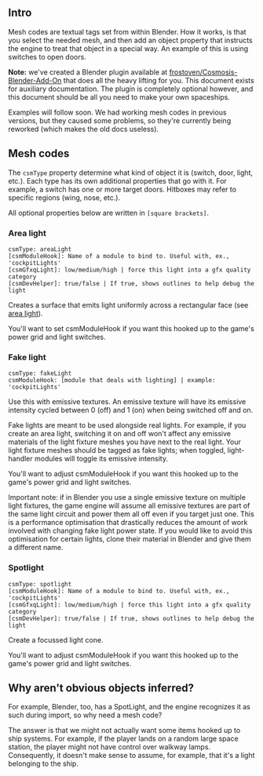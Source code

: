 ## Intro

Mesh codes are textual tags set from within Blender. How it works, is that you
select the needed mesh, and then add an object property that instructs the
engine to treat that object in a special way. An example of this is using
switches to open doors.

**Note:** we've created a Blender plugin available at
[frostoven/Cosmosis-Blender-Add-On](https://github.com/frostoven/Cosmosis-Blender-Add-On)
that does all the heavy lifting for you. This document exists for auxiliary
documentation. The plugin is completely optional however, and this document
should be all you need to make your own spaceships.

Examples will follow soon. We had working mesh codes in previous versions, but
they caused some problems, so they're currently being reworked (which makes the
old docs useless).
<!-- TODO: complete the example section
## Example

In the following example we create a setup whereby a switch opens a door. All
the below is done in Blender.

First, animate your door the way you'd animate anything in Blender. You only
need to animate the door opening; the game engine will simply reverse that
animation to close the door.

![door animation](/docs/images/door_animation.gif)

We'll now program the switch. From within Blender, click on your switch, click
`Object Properties`, and then scroll down to `Custom Properties`:

![switch](/docs/images/switch.png)

[explain mesh code]

Now, select the door you want to animate, click `Object Properties`, and then
scroll down to `Custom Properties`:

![door](/docs/images/door.png)

Save and export as GLTF (separate) with DRACO compression:

![export](/docs/images/export_example.png)

Your ship switch can now be interacted with in-game:

[tba]

-->

## Mesh codes

The `csmType` property determine what kind of object it is (switch, door, light, etc.). Each type has its own additional properties that go with it. For
example, a switch has one or more target doors. Hitboxes may refer to specific
regions (wing, nose, etc.).

All optional properties below are written in `[square brackets]`.


### Area light
```
csmType: areaLight
[csmModuleHook]: Name of a module to bind to. Useful with, ex., 'cockpitLights'
[csmGfxqLight]: low/medium/high | force this light into a gfx quality category
[csmDevHelper]: true/false | If true, shows outlines to help debug the light
```
<!-- TODO: make csmGfxqLight comma delimited. -->
Creates a surface that emits light uniformly across a rectangular face (see
[area light](https://threejs.org/docs/?q=light#api/en/lights/RectAreaLight)).

You'll want to set csmModuleHook if you want this hooked up to the game's
power grid and light switches.
<!-- TODO: add: , or if used in a room with a switch,
you can target the light with that switch. -->


### Fake light
```
csmType: fakeLight
csmModuleHook: [module that deals with lighting] | example: 'cockpitLights'
```
Use this with emissive textures. An emissive texture will have its emissive
intensity cycled between 0 (off) and 1 (on) when being switched off and on.

Fake lights are meant to be used alongside real lights. For example, if you
create an area light, switching it on and off won't affect any emissive
materials of the light fixture meshes you have next to the real light. Your
light fixture meshes should be tagged as fake lights; when toggled,
light-handler modules will toggle its emissive intensity.
<!-- TODO: show example of fake light combined with area light here -->

You'll want to adjust csmModuleHook if you want this hooked up to the game's
power grid and light switches.

Important note: if in Blender you use a single emissive texture on multiple
light fixtures, the game engine will assume all emissive textures are part of
the same light circuit and power them all off even if you target just one. This
is a performance optimisation that drastically reduces the amount of work
involved with changing fake light power state. If you would like to avoid this
optimisation for certain lights, clone their material in Blender and give them
a different name.


### Spotlight
```
csmType: spotlight
[csmModuleHook]: Name of a module to bind to. Useful with, ex., 'cockpitLights'
[csmGfxqLight]: low/medium/high | force this light into a gfx quality category
[csmDevHelper]: true/false | If true, shows outlines to help debug the light
```
Create a focussed light cone.

You'll want to adjust csmModuleHook if you want this hooked up to the game's
power grid and light switches.

<!-- Planned items

#### Door
```
csmType: door
[id]: yourString
[switchless]: false
```
The `id` field is only needed if referred to by a switch. You may set
`switchless` to true if the door itself should be interacted with to open it.

#### Switch
```
csmType: switch
target: yourDoorId
```
The `target` text should be the same as your door's `id` field.

-->


## Why aren't obvious objects inferred?

For example, Blender, too, has a SpotLight, and the engine recognizes it as
such during import, so why need a mesh code?

The answer is that we might not actually want some items hooked up to ship
systems. For example, if the player lands on a random large space station, the
player might not have control over walkway lamps. Consequently, it doesn't make
sense to assume, for example, that it's a light belonging to the ship.
